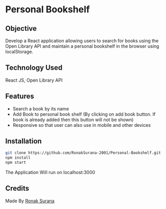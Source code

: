 # Personal Bookshelf  
## Objective  
Develop a React application allowing users to search for books using the Open Library API and maintain a personal bookshelf in the browser using localStorage.  
## Technology Used  
React JS, Open Library API
## Features 
- Search a book by its name  
- Add Book to personal book shelf (By clicking on add book button. If book is already added then this button will not be shown)  
- Responsive so that user can also use in mobile and other devices  
## Installation  
```bash
git clone https://github.com/RonakSurana-2001/Personal-Bookshelf.git
npm install
npm start
```  
The Application Will run on localhost:3000
## Credits
Made By <a href="https://www.linkedin.com/in/ronak-surana-944550205/" target="_blank">Ronak Surana</a>